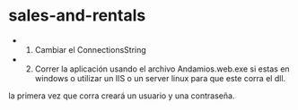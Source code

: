 # sales-and-rentals

- 1. Cambiar el ConnectionsString
- 2. Correr la aplicación usando el archivo Andamios.web.exe si estas en windows o utilizar un IIS o un server linux para que este corra el dll. 

la primera vez que corra creará un usuario y una contraseña.
